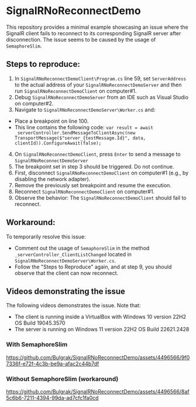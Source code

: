 # SignalRNoReconnectDemo
This repository provides a minimal example showcasing an issue where the SignalR client fails to reconnect to its corresponding SignalR server after disconnection. The issue seems to be caused by the usage of `SemaphoreSlim`.

## Steps to reproduce:
1. In `SignalRNoReconnectDemoClient\Program.cs` line 59, set `ServerAddress` to the actual address of your `SignalRNoReconnectDemoServer` and then run `SignalRNoReconnectDemoClient` on computer#1.
2. Debug `SignalRNoReconnectDemoServer` from an IDE such as Visual Studio on computer#2.
3. Navigate to `SignalRNoReconnectDemoServer\Worker.cs` and:
* Place a breakpoint on line 100.
* This line contains the following code: `var result = await _serverController.SendMessageToClientAsync(new TransportMessage($"server_{testMessage.Id}", data, clientId)).ConfigureAwait(false);`
4. On `SignalRNoReconnectDemoClient`, press `Enter` to send a message to `SignalRNoReconnectDemoServer`
5. The breakpoint set in step 3 should be triggered. Do not continue.
6. First, disconnect `SignalRNoReconnectDemoClient` on computer#1 (e.g., by disabling the network adapter).
7. Remove the previously set breakpoint and resume the execution.
8. Reconnect `SignalRNoReconnectDemoClient` on computer#1.
9. Observe the behavior: The `SignalRNoReconnectDemoClient` should fail to reconnect.

## Workaround:
To temporarily resolve this issue:
* Comment out the usage of `SemaphoreSlim` in the method `_serverController_ClientListChanged` located in `SignalRNoReconnectDemoServer\Worker.cs`.
* Follow the "Steps to Reproduce" again, and at step 9, you should observe that the client can now reconnect.

## Videos demonstrating the issue
The following videos demonstrates the issue.
Note that: 
* The client is running inside a VirtualBox with Windows 10 version 22H2 OS Build 19045.3570
* The server is running on Windows 11 version 22H2 OS Build 22621.2428
### With SemaphoreSlim
https://github.com/Bulgrak/SignalRNoReconnectDemo/assets/4496566/9f07336f-e72f-4c3b-be9a-afac2c44b7df
### Without SemaphoreSlim (workaround)
https://github.com/Bulgrak/SignalRNoReconnectDemo/assets/4496566/8af5c6b6-7211-4394-99da-ad7cfc1fa0cd
